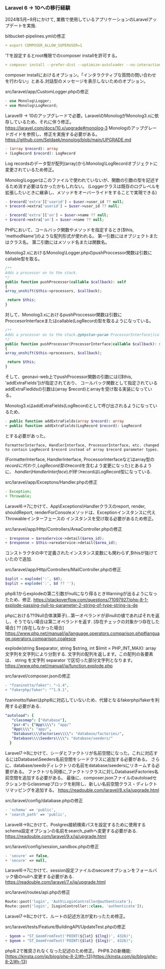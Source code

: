 ### Laravel 6 -> 10への移行経験
2024年5月~9月にかけて, 業務で使用しているアプリケーションのLaravelアップデートを実施.

bitbucket-pipelines.ymlの修正

```yml
+ export COMPOSER_ALLOW_SUPERUSER=1
```

'1'を設定するとroot権限でのcomposer installを許可する。

```yml
+ composer install --prefer-dist --optimize-autoloader --no-interaction
```

composer installにおけるオプション。「インタラクティブな質問の問い合わせを行わない」とある.対話型のメッセージを表示しないためのオプション。

src/laravel/app/CustomLogger.phpの修正

```php
- use Monolog\Logger;
+ use Monolog\LogRecord;
```

Laravel9 -> 10のアップグレードで必要。LaravelのMonologがMonolog3.xに依存しているため、それに伴う修正。
https://laravel.com/docs/10.x/upgrade#monolog-3 
Monologのアップグレードガイドを参照し、修正を実施する必要がある。
https://github.com/Seldaek/monolog/blob/main/UPGRADE.md 

```php
- (array $record): array
+ (LogRecord $record): LogRecord
```

Log recordsのデータ型が配列(array)からMonolog\LogRecordオブジェクトに変更されているため修正。

Monolog\Loggerはこのファイルで使われていないが、関数の引数の型を記述するため消す必要はなかったかもしれない。
(Loggerクラスは既存のログレベルを拡張したいときに継承し、メソッドをオーバーライドをすることで実現できる)

```php
- $record['extra']['userid'] = $user->user_id ?? null;
+ $record->extra['userid'] = $user->user_id ?? null;

- $record['extra']['un'] = $user->name ?? null;
+ $record->extra['un'] = $user->name ?? null;
```

PHPにおいて、コールバック関数やメソッドを指定するとき[$this, 'methodName']のような配列形式が使われる。
第一引数にはオブジェクトまたはクラス名。
第二引数にはメソッド名または関数名。

Monolog2.xにおけるMonolog\Logger.phpのpushProccessor関数は引数にcallable型を取る。

```php
/**
Adds a processor on to the stack.
*/
public function pushProcessor(callable $callback): self
{
array_unshift($this->processors, $callback);

 return $this;
}
```

対して、Monolog3.xにおけるpushProccessor関数は引数にProccesorInterfaceまたはcallable(LogRecord)型を取るようになっている。

```php
/**
Adds a processor on to the stack.@phpstan-param ProcessorInterface|(callable(LogRecord): LogRecord) $callback@return $this
*/
public function pushProcessor(ProcessorInterface|callable $callback): self
{
array_unshift($this->processors, $callback);

 return $this;
}
```

そして、geonavi-web上でpushProcessor関数の引数には([$this, 'addExtraFields'])が指定されており、
コールバック関数として指定されているaddExtraFiedldsの引数は(array $record)とarrayを受け取る実装になっている。

Monolog3.xはaddExtraFields(LogRecord)として呼び出されるようになっているため、

```php
- public function addExtraFields(array $record): array
+ public function addExtraFields(LogRecord $record): LogRecord
```

とする必要があった。
```
FormatterInterface, HandlerInterface, ProcessorInterface, etc. changed to contain LogRecord $record instead of array $record parameter types.
```

(FormatterInterface, HandlerInterface, ProcessorInterfaceなどはarray型の$recordに代わり, LogRecord型の$recordを含むよう変更になった)とあるように、
$handler(HandlerInterface)が持つ$recordはLogRecord型になっている.

src/laravel/app/Exceptons/Handler.phpの修正

```php
- Exception;
+ Throwable;
```

Laravel6->7にかけて、App\Exceptions\Handlerクラスのreport, render, shouldReport, renderForConsoleメソッドは、Exceptionインスタンスに代えThrowableインターフェースの
インスタンスを受け取る必要があるため修正。

src/laravel/app/Http/Controllers/AreaController.phpの修正

```php
- $response = $areaService->detail($area_id);
+ $response = $this->areaService->detail($area_id);
```

コンストラクタの中で定義されたインスタンス変数にも関わらず,$thisが抜けていたので追加.

src/laravel/app/Http/Controllers/MailController.phpの修正

```php
$split = explode(':', $d);
$split = explode(':', $d ?? '');
```

php8.1からexplodeの第二引数がnullになり得るときWarningが出るようになったため、修正.
https://stackoverflow.com/questions/71097927/php-8-1-explode-passing-null-to-parameter-2-string-of-type-string-is-de 

phpにおける??(Null合体演算子)...第一オペランドが非nullの値であればそれを返し、そうでない場合は第二オペランドを返す.
[存在チェックの対象かつ存在した場合] ?? [存在しなかった場合]
https://www.php.net/manual/ja/language.operators.comparison.php#language.operators.comparison.coalesce 

explode(string $separator, string $string, int $limit = PHP_INT_MAX): array
文字列を文字列により分割する.
文字列の配列を返します。この配列の各要素は、 string を文字列 separator で区切った部分文字列となります。
https://www.php.net/manual/ja/function.explode.php 

src/laravel/composer.jsonの修正

```php
- "fzaninotto/faker": "~1.4",
+ "fakerphp/faker": "^1.9.1",
```

fzaninotto/fakerはphp8に対応していないため、代替となるfakerphp/fakerを利用する必要がある.

```yml
"autoload": {   
   "classmap": ["database"],
   "psr-4": {"App\\\\": "app/"
   "App\\\\": "app/",
   "Database\\\\Factories\\\\": "database/factories/",
   "Database\\\\Seeders\\\\": "database/seeders/"
  }
```

Laravel7->8にかけて、シーダとファクトリが名前空間になった。これに対応するにはDatabase\Seeders名前空間をシードクラスに追加する必要がある。
さらに、database/seedsディレクトリの名前をdatabase/seedersにリネームする必要がある。
ファクトリも同様に,ファクトリクラスに対しDatabase\Factories名前空間を追加する必要がある。
最後に、composer.jsonファイルのautoloadセクションからclassmapブロックを削除し、新しい名前空間クラス・ディレクトリマッピングを追加する。
https://readouble.com/laravel/8.x/ja/upgrade.html 

src/laravel/config/database.phpの修正

```php
- 'schema' => 'public',
+ 'search_path' => 'public',
```

Laravel8->9にかけて、Postgres接続検索パスを設定するために使用するschema設定オプションの名前をsearch_pathへ変更する必要がある.
https://readouble.com/laravel/9.x/ja/upgrade.html 

src/laravel/config/session_sandbox.phpの修正

```php
- 'secure' => false,
+ 'secure' => null,
```

Laravel6->7にかけて、session設定ファイルのsecureオプションをフォールバック値のnullへ変更する必要がある.
https://readouble.com/laravel/7.x/ja/upgrade.html 

src/laravel/routes/api.phpの修正

```php
Route::post('login', 'Auth\LoginController@authenticate');
Route::post('login', [LoginController::class, 'authenticate']);
```

Laravel7->8にかけて、ルートの記述方法が変わったため修正。

src/laravel/tests/Feature/BuildingAPI/UpdateTest.phpの修正

```php
- $geom = "ST_GeomFromText('POINT(${lat} ${lng})', 4326)";
+ $geom = "ST_GeomFromText('POINT({$lat} {$lng})', 4326)";
```

php8.2で推奨されなくなった記述のため修正。
PHP8.2の新機能: [https://kinsta.com/jp/blog/php-8-2/#h-13](https://kinsta.com/jp/blog/php-8-2/#h-13)
